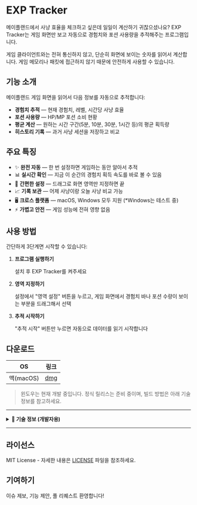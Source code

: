# EXP Tracker

메이플랜드에서 사냥 효율을 체크하고 싶은데 일일이 계산하기 귀찮으셨나요? EXP Tracker는 게임 화면만 보고 자동으로 경험치와 포션 사용량을 추적해주는 프로그램입니다.

게임 클라이언트와는 전혀 통신하지 않고, 단순히 화면에 보이는 숫자를 읽어서 계산합니다. 게임 메모리나 패킷에 접근하지 않기 때문에 안전하게 사용할 수 있습니다.

## 기능 소개

메이플랜드 게임 화면을 읽어서 다음 정보를 자동으로 추적합니다:

- **경험치 추적** — 현재 경험치, 레벨, 시간당 사냥 효율
- **포션 사용량** — HP/MP 포션 소비 현황
- **평균 계산** — 원하는 시간 구간(5분, 10분, 30분, 1시간 등)의 평균 획득량
- **히스토리 기록** — 과거 사냥 세션을 저장하고 비교

## 주요 특징

- ✨ **완전 자동** — 한 번 설정하면 게임하는 동안 알아서 추적
- 📊 **실시간 확인** — 지금 이 순간의 경험치 획득 속도를 바로 볼 수 있음
- 🎯 **간편한 설정** — 드래그로 화면 영역만 지정하면 끝
- 📈 **기록 보관** — 어제 사냥이랑 오늘 사냥 비교 가능
- 🖥️ **크로스 플랫폼** — macOS, Windows 모두 지원 (*Windows는 테스트 중)
- ⚡ **가볍고 안전** — 게임 성능에 전혀 영향 없음

## 사용 방법

간단하게 3단계면 시작할 수 있습니다:

1. **프로그램 실행하기**

   설치 후 EXP Tracker를 켜주세요

2. **영역 지정하기**

   설정에서 "영역 설정" 버튼을 누르고, 게임 화면에서 경험치 바나 포션 수량이 보이는 부분을 드래그해서 선택

3. **추적 시작하기**

   "추적 시작" 버튼만 누르면 자동으로 데이터를 읽기 시작합니다

## 다운로드
|OS|링크|
|--|--|  
|맥(macOS)|[dmg](https://github.com/dh031200/EXP-Track/releases/download/v0.1.0/exp-tracker_0.1.0_aarch64.dmg)|  

> 윈도우는 현재 개발 중입니다. 정식 릴리스는 준비 중이며, 빌드 방법은 아래 기술 정보를 참고하세요.

---

<details>
<summary><strong>🔧 기술 정보 (개발자용)</strong></summary>

### 기술 스택 요약

- **프론트엔드**: React 19 + TypeScript + Zustand
- **백엔드**: Rust + Tauri 2.x
- **OCR 엔진**: PaddleOCR (Python 서버)
- **화면 캡처**: xcap 라이브러리

### 개발 환경 설정

**필수 요구사항**
- Rust 1.75+ (stable)
- Node.js 18+
- Python 3.10+ (OCR 서버용)
- 플랫폼별 의존성: [Tauri 필수 요구사항](https://tauri.app/v2/guides/prerequisites/) 참조

**설치 및 실행**
### macOS
```bash
# 의존성 설치
npm install

# Python OCR 서버 설정 (최초 1회)
cd python_ocr_server
python -m venv .venv
source .venv/bin/activate  # Windows: .venv\Scripts\activate
pip install -r requirements.txt

# 개발 서버 실행
npm run tauri dev
```

### Windows
```cmd
# node, rust, python(uv 패키지매니저), build tools 자동 설치 -> 최초 실행 시 y,y,y,y 이후에는 N, N
.\scripts\build_python_server.bat

# 의존성 설치
npm install

# 아이콘 생성
npm run icon:generate

# 개발 서버 실행
npm run tauri dev
```

### 빌드

**프로덕션 빌드**
```bash
npm run tauri build
```

**플랫폼별 빌드**
```bash
# Windows
npm run tauri build -- --target x86_64-pc-windows-msvc

# macOS (Apple Silicon)
npm run tauri build -- --target aarch64-apple-darwin

# macOS (Intel)
npm run tauri build -- --target x86_64-apple-darwin

# Linux
npm run tauri build -- --target x86_64-unknown-linux-gnu
```

### 프로젝트 구조

```
exp-tracker/
├── src/                    # React 프론트엔드
│   ├── components/         # UI 컴포넌트
│   ├── stores/            # Zustand 상태 관리
│   ├── hooks/             # React 커스텀 훅
│   └── services/          # API 통신 레이어
├── src-tauri/             # Rust 백엔드
│   ├── src/
│   │   ├── commands/      # Tauri IPC 명령어
│   │   ├── services/      # 비즈니스 로직
│   │   └── models/        # 데이터 구조
│   └── resources/         # 번들 리소스
├── python_ocr_server/     # OCR 처리 서버
└── tests/                 # 통합 테스트
```

### 아키텍처 개요

1. **Tauri (Rust)**: 화면 캡처 및 애플리케이션 로직
2. **Python OCR 서버**: 이미지에서 텍스트 추출
3. **React 프론트엔드**: 사용자 인터페이스 및 데이터 시각화

</details>

---

## 라이선스

MIT License - 자세한 내용은 [LICENSE](LICENSE) 파일을 참조하세요.

## 기여하기

이슈 제보, 기능 제안, 풀 리퀘스트 환영합니다!
